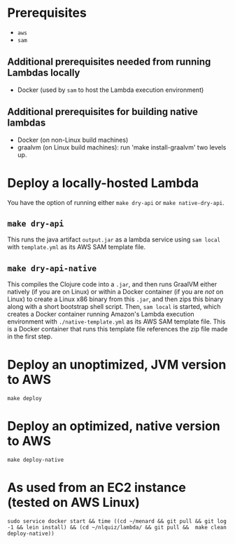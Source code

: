 # Prerequisites

- `aws`
- `sam`

## Additional prerequisites needed from running Lambdas locally

- Docker (used by `sam` to host the Lambda execution environment)

## Additional prerequisites for building native lambdas

- Docker (on non-Linux build machines)
- graalvm (on Linux build machines): run 'make install-graalvm' two levels up.

# Deploy a locally-hosted Lambda

You have the option of running either `make dry-api` or `make native-dry-api`.

## `make dry-api`

This runs the java artifact `output.jar` as a lambda service using `sam local` with `template.yml` as its
AWS SAM template file.

## `make dry-api-native`

This compiles the Clojure code into a `.jar`, and then runs GraalVM
either natively (if you are on Linux) or within a Docker container
(if you are *not* on Linux) to create a Linux x86 binary from this
`.jar`, and then zips this binary along with a short bootstrap shell
script. Then, `sam local` is started, which creates a Docker container
running Amazon's Lambda execution environment with
`./native-template.yml` as its AWS SAM template file. This is a
Docker container that runs this template file references the zip file
made in the first step.

# Deploy an unoptimized, JVM version to AWS

```
make deploy
```

# Deploy an optimized, native version to AWS

```
make deploy-native
```

# As used from an EC2 instance (tested on AWS Linux)

```
sudo service docker start && time ((cd ~/menard && git pull && git log -1 && lein install) && (cd ~/nlquiz/lambda/ && git pull &&  make clean deploy-native))
```
